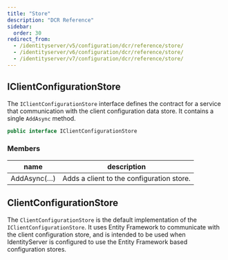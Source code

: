 ```yaml
---
title: "Store"
description: "DCR Reference"
sidebar:
  order: 30
redirect_from:
  - /identityserver/v5/configuration/dcr/reference/store/
  - /identityserver/v6/configuration/dcr/reference/store/
  - /identityserver/v7/configuration/dcr/reference/store/
---
```


## IClientConfigurationStore

The `IClientConfigurationStore` interface defines the contract for a service
that communication with the client configuration data store. It contains a
single `AddAsync` method.

```csharp
public interface IClientConfigurationStore
```

### Members

| name        | description                               |
|-------------|-------------------------------------------|
| AddAsync(…) | Adds a client to the configuration store. |

## ClientConfigurationStore

The `ClientConfigurationStore` is the default implementation of the `IClientConfigurationStore`. It uses Entity Framework to communicate with the client configuration store, and is intended to be used when IdentityServer is configured to use the Entity Framework based configuration stores. 